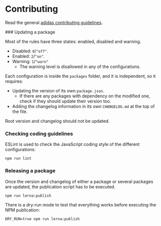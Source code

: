 # Contributing

Read the general [adidas contributing guidelines](https://github.com/adidas/adidas-contribution-guidelines/wiki/Contributing).

### Updating a package

Most of the rules have three states: enabled, disabled and warning.

- Disabled: `0`/`"off"`.
- Enabled: `2`/`"on"`.
- Warning: `1`/`"warn"`
    - The warning level is disallowed in any of the configurations.

Each configuration is inside the `packages` folder, and it is independent, so it requires:

- Updating the version of its own `package.json`.
    - If there are any packages with dependency on the modified one, check if they should update their version too.
- Adding the changelog information in its own `CHANGELOG.md` at the top of the file.

Root version and changelog should not be updated.

### Checking coding guidelines

ESLint is used to check the JavaScript coding style of the different configurations:

```
npm run lint
```

### Releasing a package

Once the version and changelog of either a package or several packages are updated, the publication script has to be executed.

```
npm run lerna:publish
```

There is a dry-run mode to test that everything works before executing the NPM publication:

```
DRY_RUN=true npm run lerna:publish
```
